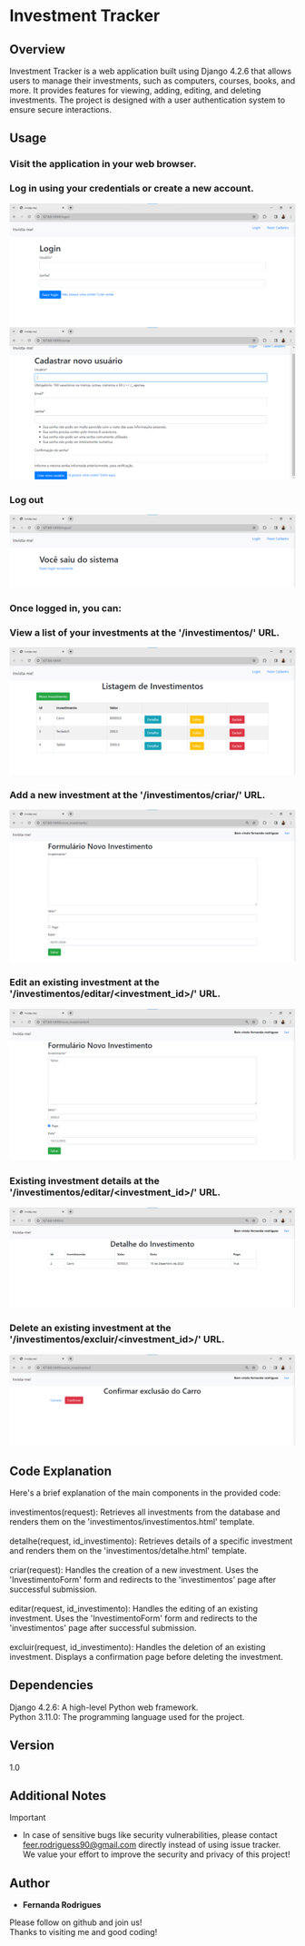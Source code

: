 # Investment Tracker

## Overview
Investment Tracker is a web application built using Django 4.2.6 that allows users to manage their investments, such as computers, courses, books, and more. It provides features for viewing, adding, editing, and deleting investments. The project is designed with a user authentication system to ensure secure interactions.

## Usage
### Visit the application in your web browser. <br />

### Log in using your credentials or create a new account. <br />
![Login_page](https://github.com/feer-rodriguess90/invista_me/blob/main/image/login_page.png)
![Register_users](https://github.com/feer-rodriguess90/invista_me/blob/main/image/register_users.png)

### Log out
![Logout_page](https://github.com/feer-rodriguess90/invista_me/blob/main/image/logout.png)

### Once logged in, you can: <br />

### View a list of your investments at the '/investimentos/' URL. <br />
![Investment_page](https://github.com/feer-rodriguess90/invista_me/blob/main/image/Investment_page.png)

### Add a new investment at the '/investimentos/criar/' URL. <br />
![New_investment](https://github.com/feer-rodriguess90/invista_me/blob/main/image/new_investment.png)

### Edit an existing investment at the '/investimentos/editar/<investment_id>/' URL. <br />
![Edit_investment](https://github.com/feer-rodriguess90/invista_me/blob/main/image/edit_investment.png)

### Existing investment details at the '/investimentos/editar/<investment_id>/' URL. <br />
![Details_investment](https://github.com/feer-rodriguess90/invista_me/blob/main/image/details_investment.png)

### Delete an existing investment at the '/investimentos/excluir/<investment_id>/' URL. <br />
![Delete_investment](https://github.com/feer-rodriguess90/invista_me/blob/main/image/delete_investment.png)

## Code Explanation
Here's a brief explanation of the main components in the provided code: <br />
<br />
investimentos(request): Retrieves all investments from the database and renders them on the 'investimentos/investimentos.html' template. <br />
<br />
detalhe(request, id_investimento): Retrieves details of a specific investment and renders them on the 'investimentos/detalhe.html' template. <br />
<br />
criar(request): Handles the creation of a new investment. Uses the 'InvestimentoForm' form and redirects to the 'investimentos' page after successful submission. <br />
<br />
editar(request, id_investimento): Handles the editing of an existing investment. Uses the 'InvestimentoForm' form and redirects to the 'investimentos' page after successful submission. <br />
<br />
excluir(request, id_investimento): Handles the deletion of an existing investment. Displays a confirmation page before deleting the investment. <br />

## Dependencies
Django 4.2.6: A high-level Python web framework. <br />
Python 3.11.0: The programming language used for the project.

## Version 

1.0

## Additional Notes
> [!IMPORTANT]
> - In case of sensitive bugs like security vulnerabilities, please contact <br />
    feer.rodriguess90@gmail.com directly instead of using issue tracker. <br />
    We value your effort to improve the security and privacy of this project! <br />

## Author

*  **Fernanda Rodrigues**

Please follow on github and join us! <br />
Thanks to visiting me and good coding!

